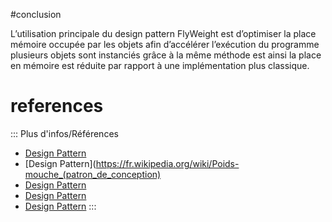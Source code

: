 #conclusion

L’utilisation principale du design pattern FlyWeight est d’optimiser la place mémoire occupée par les objets afin d’accélérer l’exécution du programme plusieurs objets sont instanciés grâce à la même méthode est ainsi la place en mémoire est réduite par rapport à une implémentation plus classique.

# references


::: Plus d'infos/Références
+ [Design Pattern](http://www.e-naxos.com/Blog/post/Design-Patterns-ou-quand-comment-et-pourquoi-.aspx)
+ [Design Pattern](https://fr.wikipedia.org/wiki/Poids-mouche_(patron_de_conception)
+ [Design Pattern](https://www.tutorialspoint.com/design_pattern/flyweight_pattern.htm)
+ [Design Pattern](http://blog.lepine.pro/architecture/le-design-pattern-flyweight-poids-mouche)
+ [Design Pattern](https://sourcemaking.com/design_patterns/flyweight)
:::
